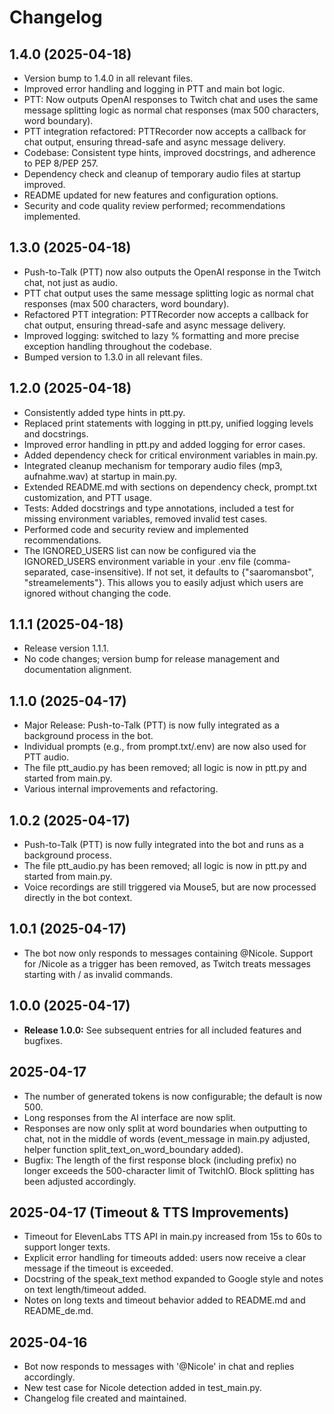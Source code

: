 # Changelog

## 1.4.0 (2025-04-18)
- Version bump to 1.4.0 in all relevant files.
- Improved error handling and logging in PTT and main bot logic.
- PTT: Now outputs OpenAI responses to Twitch chat and uses the same message splitting logic as normal chat responses (max 500 characters, word boundary).
- PTT integration refactored: PTTRecorder now accepts a callback for chat output, ensuring thread-safe and async message delivery.
- Codebase: Consistent type hints, improved docstrings, and adherence to PEP 8/PEP 257.
- Dependency check and cleanup of temporary audio files at startup improved.
- README updated for new features and configuration options.
- Security and code quality review performed; recommendations implemented.

## 1.3.0 (2025-04-18)
- Push-to-Talk (PTT) now also outputs the OpenAI response in the Twitch chat, not just as audio.
- PTT chat output uses the same message splitting logic as normal chat responses (max 500 characters, word boundary).
- Refactored PTT integration: PTTRecorder now accepts a callback for chat output, ensuring thread-safe and async message delivery.
- Improved logging: switched to lazy % formatting and more precise exception handling throughout the codebase.
- Bumped version to 1.3.0 in all relevant files.

## 1.2.0 (2025-04-18)
- Consistently added type hints in ptt.py.
- Replaced print statements with logging in ptt.py, unified logging levels and docstrings.
- Improved error handling in ptt.py and added logging for error cases.
- Added dependency check for critical environment variables in main.py.
- Integrated cleanup mechanism for temporary audio files (mp3, aufnahme.wav) at startup in main.py.
- Extended README.md with sections on dependency check, prompt.txt customization, and PTT usage.
- Tests: Added docstrings and type annotations, included a test for missing environment variables, removed invalid test cases.
- Performed code and security review and implemented recommendations.
- The IGNORED_USERS list can now be configured via the IGNORED_USERS environment variable in your .env file (comma-separated, case-insensitive). If not set, it defaults to {"saaromansbot", "streamelements"}. This allows you to easily adjust which users are ignored without changing the code.

## 1.1.1 (2025-04-18)
- Release version 1.1.1.
- No code changes; version bump for release management and documentation alignment.

## 1.1.0 (2025-04-17)
- Major Release: Push-to-Talk (PTT) is now fully integrated as a background process in the bot.
- Individual prompts (e.g., from prompt.txt/.env) are now also used for PTT audio.
- The file ptt_audio.py has been removed; all logic is now in ptt.py and started from main.py.
- Various internal improvements and refactoring.

## 1.0.2 (2025-04-17)
- Push-to-Talk (PTT) is now fully integrated into the bot and runs as a background process.
- The file ptt_audio.py has been removed; all logic is now in ptt.py and started from main.py.
- Voice recordings are still triggered via Mouse5, but are now processed directly in the bot context.

## 1.0.1 (2025-04-17)
- The bot now only responds to messages containing @Nicole. Support for /Nicole as a trigger has been removed, as Twitch treats messages starting with / as invalid commands.

## 1.0.0 (2025-04-17)
- **Release 1.0.0:** See subsequent entries for all included features and bugfixes.

## 2025-04-17
- The number of generated tokens is now configurable; the default is now 500.
- Long responses from the AI interface are now split.
- Responses are now only split at word boundaries when outputting to chat, not in the middle of words (event_message in main.py adjusted, helper function split_text_on_word_boundary added).
- Bugfix: The length of the first response block (including prefix) no longer exceeds the 500-character limit of TwitchIO. Block splitting has been adjusted accordingly.

## 2025-04-17 (Timeout & TTS Improvements)
- Timeout for ElevenLabs TTS API in main.py increased from 15s to 60s to support longer texts.
- Explicit error handling for timeouts added: users now receive a clear message if the timeout is exceeded.
- Docstring of the speak_text method expanded to Google style and notes on text length/timeout added.
- Notes on long texts and timeout behavior added to README.md and README_de.md.

## 2025-04-16
- Bot now responds to messages with '@Nicole' in chat and replies accordingly.
- New test case for Nicole detection added in test_main.py.
- Changelog file created and maintained.
